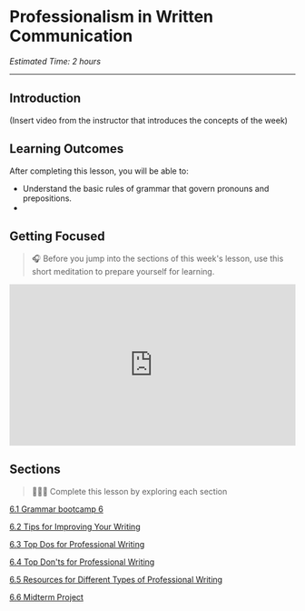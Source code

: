 # Professionalism in Written Communication
*Estimated Time: 2 hours*

---
## Introduction
(Insert video from the instructor that introduces the concepts of the week)


## Learning Outcomes

After completing this lesson, you will be able to:

- Understand the basic rules of grammar that govern pronouns and prepositions.
- 

## Getting Focused

>🎧 Before you jump into the sections of this week's lesson, use this short meditation to prepare yourself for learning. 

<div style="position: relative; padding-bottom: 56.25%; height: 0;"><iframe src="https://www.youtube.com/embed/cZJAsW_5SRA" title="YouTube video player" frameborder="0" allow="accelerometer; autoplay; clipboard-write; encrypted-media; gyroscope; picture-in-picture" allowfullscreen style="position: absolute; top: 0; left: 0; width: 100%; height: 100%;"></iframe></div>

## Sections

> 👩🏿‍🏫 Complete this lesson by exploring each section

[6.1 Grammar bootcamp 6](/communicating-for-success/professionalism-in-written-communication/grammar-bootcamp-6.md)

[6.2 Tips for Improving Your Writing](/communicating-for-success/professionalism-in-written-communication/top-5-don-ts-for-professional-writing.md)

[6.3 Top Dos for Professional Writing](/communicating-for-success/professionalism-in-written-communication/writing-tips.md)

[6.4 Top Don'ts for Professional Writing](/communicating-for-success/professionalism-in-written-communication/top-5-don-ts-for-professional-writing.md)

[6.5 Resources for Different Types of Professional Writing](/communicating-for-success/professionalism-in-written-communication/top-5-don-ts-for-professional-writing.md)

[6.6 Midterm Project](/communicating-for-success/midterm-project-product-requirements-document.md)
